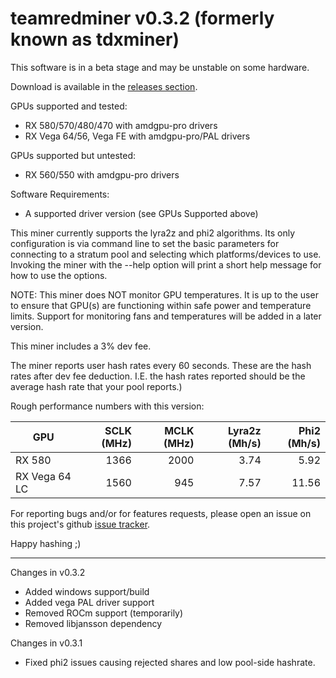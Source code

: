 # teamredminer v0.3.2 (formerly known as tdxminer)

This software is in a beta stage and may be unstable on some hardware.

Download is available in the [releases section](https://github.com/todxx/teamredminer/releases).

GPUs supported and tested:
- RX 580/570/480/470 with amdgpu-pro drivers
- RX Vega 64/56, Vega FE with amdgpu-pro/PAL drivers

GPUs supported but untested:
- RX 560/550 with amdgpu-pro drivers

Software Requirements:
- A supported driver version (see GPUs Supported above)

This miner currently supports the lyra2z and phi2 algorithms.  Its only configuration is via command line to set the basic parameters for connecting to a stratum pool and selecting which platforms/devices to use.  Invoking the miner with the --help option will print a short help message for how to use the options.

NOTE: This miner does NOT monitor GPU temperatures.  It is up to the user to ensure that GPU(s) are functioning within safe power and temperature limits.  Support for monitoring fans and temperatures will be added in a later version.

This miner includes a 3% dev fee.

The miner reports user hash rates every 60 seconds.  These are the hash rates after dev fee deduction. I.E. the hash rates reported should be the average hash rate that your pool reports.)

Rough performance numbers with this version:

| GPU           | SCLK (MHz) | MCLK (MHz) | Lyra2z (Mh/s) | Phi2 (Mh/s) |
|---------------|-----------:|-----------:|--------------:|------------:|
| RX 580        | 1366       | 2000       | 3.74          | 5.92        |
| RX Vega 64 LC | 1560       | 945        | 7.57          | 11.56       |


For reporting bugs and/or for features requests, please open an issue on this project's github [issue tracker](https://github.com/todxx/teamredminer/issues).

Happy hashing ;)

-----------
Changes in v0.3.2
- Added windows support/build
- Added vega PAL driver support
- Removed ROCm support (temporarily)
- Removed libjansson dependency

Changes in v0.3.1
- Fixed phi2 issues causing rejected shares and low pool-side hashrate.
